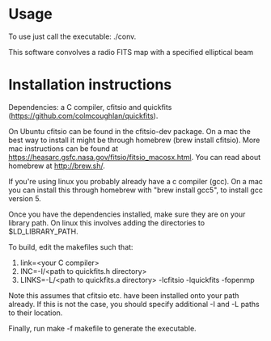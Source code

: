 # Usage

To use just call the executable: ./conv.

This software convolves a radio FITS map with a specified elliptical beam

# Installation instructions

Dependencies: a C compiler, cfitsio and quickfits (https://github.com/colmcoughlan/quickfits).

On Ubuntu cfitsio can be found in the cfitsio-dev package. On a mac the best way to install it might be through homebrew (brew install cfitsio).
More mac instructions can be found at https://heasarc.gsfc.nasa.gov/fitsio/fitsio_macosx.html. You can read about homebrew at http://brew.sh/.

If you're using linux you probably already have a c compiler (gcc). On a mac you can install this through homebrew with "brew install gcc5", to install gcc version 5.

Once you have the dependencies installed, make sure they are on your library path. On linux this involves adding the directories to $LD_LIBRARY_PATH.

To build, edit the makefiles such that:

  1. link=\<your C compiler>
  2. INC=-I/\<path to quickfits.h directory>
  3. LINKS=-L/\<path to quickfits.a directory> -lcfitsio -lquickfits -fopenmp

Note this assumes that cfitsio etc. have been installed onto your path already. If this is not the case, you should specify additional -I and 
-L paths to their location.

Finally, run make -f makefile to generate the executable.
